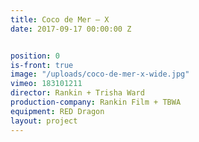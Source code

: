 ```yaml
---
title: Coco de Mer — X
date: 2017-09-17 00:00:00 Z


position: 0
is-front: true
image: "/uploads/coco-de-mer-x-wide.jpg"
vimeo: 183101211
director: Rankin + Trisha Ward
production-company: Rankin Film + TBWA
equipment: RED Dragon
layout: project
---
```


